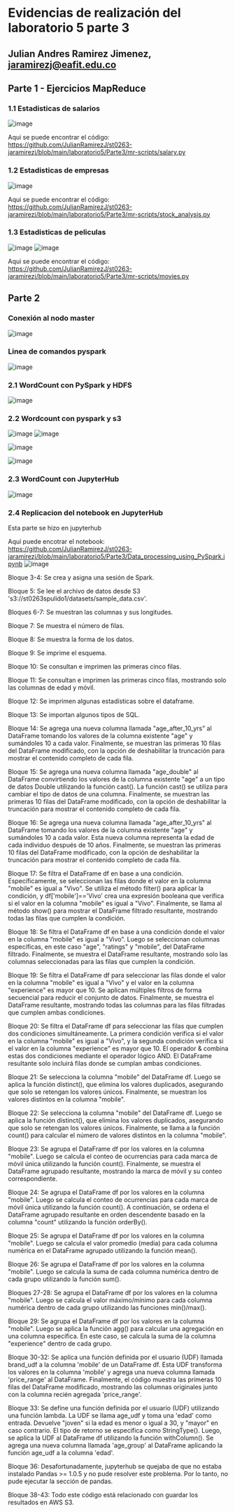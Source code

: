 # Evidencias de realización del laboratorio 5  parte 3
## Julian Andres Ramirez Jimenez, jaramirezj@eafit.edu.co

## Parte 1 - Ejercicios MapReduce

### 1.1 Estadisticas de salarios
![image](https://github.com/JulianRamirezJ/st0263-jaramirezj/assets/57159295/75b0f232-060f-4ad4-b68d-a858835110be)

Aqui se puede encontrar el código: https://github.com/JulianRamirezJ/st0263-jaramirezj/blob/main/laboratorio5/Parte3/mr-scripts/salary.py

### 1.2 Estadisticas de empresas

![image](https://github.com/JulianRamirezJ/st0263-jaramirezj/assets/57159295/15dcfb1c-1053-49df-afb4-d3a3678c39d7)

Aqui se puede encontrar el código: https://github.com/JulianRamirezJ/st0263-jaramirezj/blob/main/laboratorio5/Parte3/mr-scripts/stock_analysis.py

### 1.3 Estadisticas de peliculas
![image](https://github.com/JulianRamirezJ/st0263-jaramirezj/assets/57159295/ee14947f-48f4-49eb-931d-aa74defbe397)
![image](https://github.com/JulianRamirezJ/st0263-jaramirezj/assets/57159295/d0addf95-ae2b-43f3-8d98-b70195238804)


Aqui se puede encontrar el código: https://github.com/JulianRamirezJ/st0263-jaramirezj/blob/main/laboratorio5/Parte3/mr-scripts/movies.py


## Parte 2

### Conexión al nodo master
![image](https://github.com/JulianRamirezJ/st0263-jaramirezj/assets/57159295/bcf06386-0241-46aa-972f-7902a9209de8)
### Linea de comandos pyspark
![image](https://github.com/JulianRamirezJ/st0263-jaramirezj/assets/57159295/7b7c7f53-f8b2-415e-b836-04ae04f17531)


### 2.1 WordCount con PySpark y HDFS
![image](https://github.com/JulianRamirezJ/st0263-jaramirezj/assets/57159295/efb1b3e4-8158-4f0b-8ff8-e47c9a379283)


### 2.2 Wordcount con pyspark y s3
![image](https://github.com/JulianRamirezJ/st0263-jaramirezj/assets/57159295/605e50d8-17de-4be7-b064-2cc8973846ab)
![image](https://github.com/JulianRamirezJ/st0263-jaramirezj/assets/57159295/8d76a8a3-37e4-4aba-83ac-2d4753eab69d)

![image](https://github.com/JulianRamirezJ/st0263-jaramirezj/assets/57159295/5c513d9c-2fc9-4104-9484-d39ce0f3574f)

![image](https://github.com/JulianRamirezJ/st0263-jaramirezj/assets/57159295/a0bb9258-1c03-4d79-a319-c7c8fbeea497)

### 2.3 WordCount con JupyterHub
![image](https://github.com/JulianRamirezJ/st0263-jaramirezj/assets/57159295/739a4ddc-2af7-4f2d-a1d4-356c53df54ce)


### 2.4 Replicacion del notebook en JupyterHub
Esta parte se hizo en jupyterhub

Aquí puede encotrar el notebook: https://github.com/JulianRamirezJ/st0263-jaramirezj/blob/main/laboratorio5/Parte3/Data_processing_using_PySpark.ipynb
![image](https://github.com/JulianRamirezJ/st0263-jaramirezj/assets/57159295/c85f0ec5-9250-4155-9c8c-840c9f4f029a)

Bloque 3-4: Se crea y asigna una sesión de Spark.

Bloque 5: Se lee el archivo de datos desde S3 's3://st0263spulido1/datasets/sample_data.csv'.

Bloques 6-7: Se muestran las columnas y sus longitudes.

Bloque 7: Se muestra el número de filas.

Bloque 8: Se muestra la forma de los datos.

Bloque 9: Se imprime el esquema.

Bloque 10: Se consultan e imprimen las primeras cinco filas.

Bloque 11: Se consultan e imprimen las primeras cinco filas, mostrando solo las columnas de edad y móvil.

Bloque 12: Se imprimen algunas estadísticas sobre el dataframe.

Bloque 13: Se importan algunos tipos de SQL.

Bloque 14: Se agrega una nueva columna llamada "age_after_10_yrs" al DataFrame tomando los valores de la columna existente "age" y sumándoles 10 a cada valor. Finalmente, se muestran las primeras 10 filas del DataFrame modificado, con la opción de deshabilitar la truncación para mostrar el contenido completo de cada fila.

Bloque 15: Se agrega una nueva columna llamada "age_double" al DataFrame convirtiendo los valores de la columna existente "age" a un tipo de datos Double utilizando la función cast(). La función cast() se utiliza para cambiar el tipo de datos de una columna. Finalmente, se muestran las primeras 10 filas del DataFrame modificado, con la opción de deshabilitar la truncación para mostrar el contenido completo de cada fila.

Bloque 16: Se agrega una nueva columna llamada "age_after_10_yrs" al DataFrame tomando los valores de la columna existente "age" y sumándoles 10 a cada valor. Esta nueva columna representa la edad de cada individuo después de 10 años. Finalmente, se muestran las primeras 10 filas del DataFrame modificado, con la opción de deshabilitar la truncación para mostrar el contenido completo de cada fila.

Bloque 17: Se filtra el DataFrame df en base a una condición. Específicamente, se seleccionan las filas donde el valor en la columna "mobile" es igual a "Vivo". Se utiliza el método filter() para aplicar la condición, y df['mobile']=='Vivo' crea una expresión booleana que verifica si el valor en la columna "mobile" es igual a "Vivo". Finalmente, se llama al método show() para mostrar el DataFrame filtrado resultante, mostrando todas las filas que cumplen la condición.

Bloque 18: Se filtra el DataFrame df en base a una condición donde el valor en la columna "mobile" es igual a "Vivo". Luego se seleccionan columnas específicas, en este caso "age", "ratings" y "mobile", del DataFrame filtrado. Finalmente, se muestra el DataFrame resultante, mostrando solo las columnas seleccionadas para las filas que cumplen la condición.

Bloque 19: Se filtra el DataFrame df para seleccionar las filas donde el valor en la columna "mobile" es igual a "Vivo" y el valor en la columna "experience" es mayor que 10. Se aplican múltiples filtros de forma secuencial para reducir el conjunto de datos. Finalmente, se muestra el DataFrame resultante, mostrando todas las columnas para las filas
filtradas que cumplen ambas condiciones.

Bloque 20: Se filtra el DataFrame df para seleccionar las filas que cumplen dos condiciones simultáneamente. La primera condición verifica si el valor en la columna "mobile" es igual a "Vivo", y la segunda condición verifica si el valor en la columna "experience" es mayor que 10. El operador & combina estas dos condiciones mediante el operador lógico AND. El DataFrame resultante solo incluirá filas donde se cumplan ambas condiciones.

Bloque 21: Se selecciona la columna "mobile" del DataFrame df. Luego se aplica la función distinct(), que elimina los valores duplicados, asegurando que solo se retengan los valores únicos. Finalmente, se muestran los valores distintos en la columna "mobile".

Bloque 22: Se selecciona la columna "mobile" del DataFrame df. Luego se aplica la función distinct(), que elimina los valores duplicados, asegurando que solo se retengan los valores únicos. Finalmente, se llama a la función count() para calcular el número de valores distintos en la columna "mobile".

Bloque 23: Se agrupa el DataFrame df por los valores en la columna "mobile". Luego se calcula el conteo de ocurrencias para cada marca de móvil única utilizando la función count(). Finalmente, se muestra el DataFrame agrupado resultante, mostrando la marca de móvil y su conteo correspondiente.

Bloque 24: Se agrupa el DataFrame df por los valores en la columna "mobile". Luego se calcula el conteo de ocurrencias para cada marca de móvil única utilizando la función count(). A continuación, se ordena el DataFrame agrupado resultante en orden descendente basado en la columna "count" utilizando la función orderBy().

Bloque 25: Se agrupa el DataFrame df por los valores en la columna "mobile". Luego se calcula el valor promedio (media) para cada columna numérica en el DataFrame agrupado utilizando la función mean().

Bloque 26: Se agrupa el DataFrame df por los valores en la columna "mobile". Luego se calcula la suma de cada columna numérica dentro de cada grupo utilizando la función sum().

Bloques 27-28: Se agrupa el DataFrame df por los valores en la columna "mobile". Luego se calcula el valor máximo/mínimo para cada columna numérica dentro de cada grupo utilizando las funciones min()/max().

Bloque 29: Se agrupa el DataFrame df por los valores en la columna "mobile". Luego se aplica la función agg() para calcular una agregación en una columna específica. En este caso, se calcula la suma de la columna "experience" dentro de cada grupo.

Bloque 30-32: Se aplica una función definida por el usuario (UDF) llamada brand_udf a la columna 'mobile' de un DataFrame df. Esta UDF transforma los valores en la columna 'mobile' y agrega una nueva columna llamada 'price_range' al DataFrame. Finalmente, el código muestra las primeras 10 filas del DataFrame modificado, mostrando las columnas originales junto con la columna recién agregada 'price_range'.

Bloque 33: Se define una función definida por el usuario (UDF) utilizando una función lambda. La UDF se llama age_udf y toma una 'edad' como entrada. Devuelve "joven" si la edad es menor o igual a 30, y "mayor" en caso contrario. El tipo de retorno se especifica como StringType(). Luego, se aplica la UDF al DataFrame df utilizando la función withColumn(). Se agrega una nueva columna llamada 'age_group' al DataFrame aplicando la función age_udf a la columna 'edad'.

Bloque 36: Desafortunadamente, jupyterhub se quejaba de que no estaba instalado Pandas >= 1.0.5 y no pude resolver este problema. Por lo tanto, no pude ejecutar la sección de pandas.

Bloque 38-43: Todo este código está relacionado con guardar los resultados en AWS S3.



